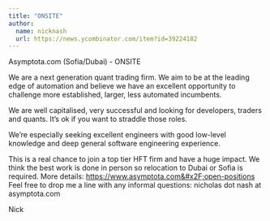 ```yaml
---
title: "ONSITE"
author:
  name: nicknash
  url: https://news.ycombinator.com/item?id=39224182
---
```

Asymptota.com (Sofia&#x2F;Dubai) - ONSITE

We are a next generation quant trading firm. We aim to be at the leading edge of automation and believe we have an excellent opportunity to challenge more established, larger, less automated incumbents.

We are well capitalised, very successful and looking for developers, traders and quants. It’s ok if you want to straddle those roles.

We’re especially seeking excellent engineers with good low-level knowledge and deep general software engineering experience.

This is a real chance to join a top tier HFT firm and have a huge impact.
We think the best work is done in person so relocation to Dubai or Sofia is required.
More details: <a href="https:&#x2F;&#x2F;www.asymptota.com&#x2F;open-positions" rel="nofollow">https:&#x2F;&#x2F;www.asymptota.com&#x2F;open-positions</a> Feel free to drop me a line with any informal questions: nicholas dot nash at asymptota.com

Nick
